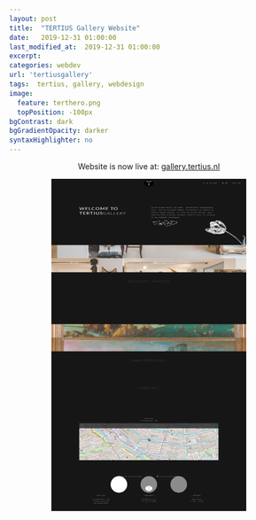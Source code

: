 ```yaml
---
layout: post
title:  "TERTIUS Gallery Website"
date:   2019-12-31 01:00:00
last_modified_at:  2019-12-31 01:00:00
excerpt: 
categories: webdev
url: 'tertiusgallery'
tags:  tertius, gallery, webdesign
image:
  feature: terthero.png
  topPosition: -100px
bgContrast: dark
bgGradientOpacity: darker
syntaxHighlighter: no
---
```


<p style="text-align: center">Website is now live at: <a href="http://gallery.tertius.nl/">gallery.tertius.nl</a></p>
  <div>
    <div class="carousel">
        <ul class="slides">
            <input type="radio" name="radio-buttons" id="img-1" checked />
            <li class="slide-container">
                <div class="slide-image">
                    <img src="assets/images/posts/tert1img.png">
                </div>
                <div class="carousel-controls">
                    <label for="img-3" class="prev-slide">
                        <span>&lsaquo;</span>
                    </label>
                    <label for="img-2" class="next-slide">
                      <span>&rsaquo;</span>
                    </label>
                </div>
            </li>
            <input type="radio" name="radio-buttons" id="img-2" />
            <li class="slide-container">
                <div class="slide-image">
                    <img src="assets/images/posts/tert2img.png">
                </div>
                <div class="carousel-controls">
                    <label for="img-1" class="prev-slide">
                        <span>&lsaquo;</span>
                    </label>
                    <label for="img-3" class="next-slide">
                        <span>&rsaquo;</span>
                    </label>
                </div>
            </li>
            <input type="radio" name="radio-buttons" id="img-3" />
            <li class="slide-container">
                <div class="slide-image">
                    <img src="assets/images/posts/tert3img.png">
                </div>
                <div class="carousel-controls">
                    <label for="img-2" class="prev-slide">
                        <span>&lsaquo;</span>
                    </label>
                    <label for="img-1" class="next-slide">
                        <span>&rsaquo;</span>
                    </label>
                </div>
            </li>
            <div class="carousel-dots">
                <label for="img-1" class="carousel-dot" id="img-dot-1"></label>
                <label for="img-2" class="carousel-dot" id="img-dot-2"></label>
                <label for="img-3" class="carousel-dot" id="img-dot-3"></label>
            </div>
        </ul>
    </div>
</div>


<style>
	.carousel {
    margin-left: 15%;
    margin-right: 15%;
}

ul.slides {
    display: block;
    position: relative;
    height: 600px;
    margin: 0;
    padding: 0;
    overflow: hidden;
    list-style: none;
}

.slides * {
    user-select: none;
    -ms-user-select: none;
    -moz-user-select: none;
    -khtml-user-select: none;
    -webkit-user-select: none;
    -webkit-touch-callout: none;
}

ul.slides input {
    display: none; 
}


.slide-container { 
    display: block; 
}

.slide-image {
    display: block;
    position: absolute;
    width: 100%;
    height: 100%;
    top: 0;
    opacity: 0;
    transition: all .7s ease-in-out;
}   

.slide-image img {
    width: auto;
    min-width: 100%;
    height: 100%;
}

.carousel-controls {
    position: absolute;
    top: 0;
    left: 0;
    right: 0;
    z-index: 999;
    font-size: 100px;
    line-height: 600px;
    color: #fff;
}

.carousel-controls label {
    display: none;
    position: absolute;
    padding: 0 20px;
    opacity: 0;
    transition: opacity .2s;
    cursor: pointer;
}

.slide-image:hover + .carousel-controls label{
    opacity: 0.5;
}

.carousel-controls label:hover {
    opacity: 1;
}

.carousel-controls .prev-slide {
    width: 49%;
    text-align: left;
    left: 0;
}

.carousel-controls .next-slide {
    width: 49%;
    text-align: right;
    right: 0;
}

.carousel-dots {
    position: absolute;
    left: 0;
    right: 0;
    bottom: 20px;
    z-index: 999;
    text-align: center;
}

.carousel-dots .carousel-dot {
    display: inline-block;
    width: 30px;
    height: 30px;
    border-radius: 50%;
    background-color: #fff;
    opacity: 0.5;
    margin: 10px;
}

input:checked + .slide-container .slide-image {
    opacity: 1;
    transform: scale(1);
    transition: opacity 1s ease-in-out;
}

input:checked + .slide-container .carousel-controls label {
     display: block; 
}

input#img-1:checked ~ .carousel-dots label#img-dot-1,
input#img-2:checked ~ .carousel-dots label#img-dot-2,
input#img-3:checked ~ .carousel-dots label#img-dot-3,
input#img-4:checked ~ .carousel-dots label#img-dot-4,
input#img-5:checked ~ .carousel-dots label#img-dot-5,
input#img-6:checked ~ .carousel-dots label#img-dot-6 {
	opacity: 1;
}


input:checked + .slide-container .nav label { display: block; }
</style>
